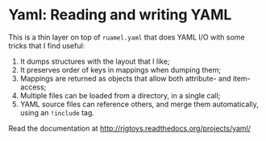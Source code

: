 # Yaml: Reading and writing YAML

This is a thin layer on top of ``ruamel.yaml`` that does YAML I/O with some tricks
that I find useful:

1. It dumps structures with the layout that I like;
2. It preserves order of keys in mappings when dumping them;
3. Mappings are returned as objects that allow both attribute- and item-access;
4. Multiple files can be loaded from a directory, in a single call;
5. YAML source files can reference others, and merge them automatically, using
   an ``!include`` tag.


Read the documentation at http://rjgtoys.readthedocs.org/projects/yaml/
